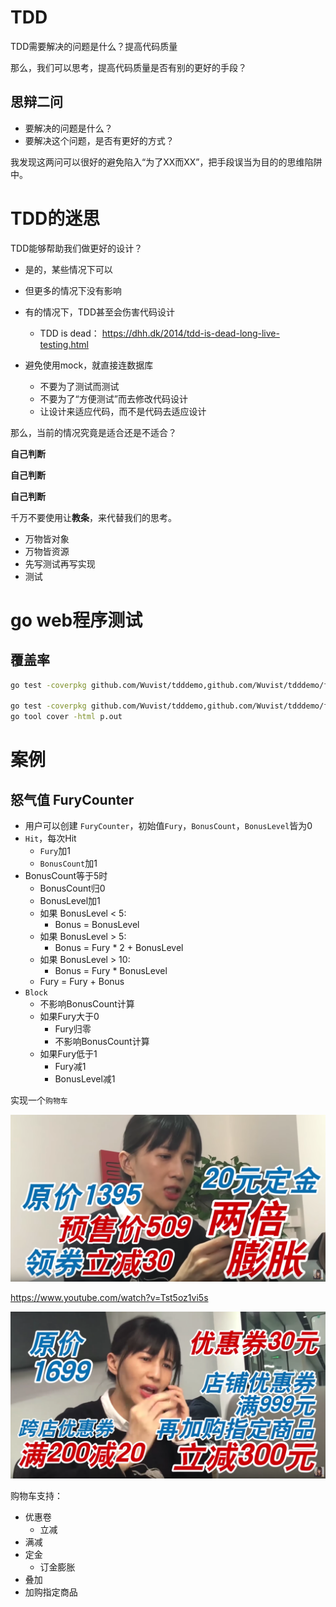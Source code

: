 # TDD

TDD需要解决的问题是什么？提高代码质量

那么，我们可以思考，提高代码质量是否有别的更好的手段？

## 思辩二问

* 要解决的问题是什么？
* 要解决这个问题，是否有更好的方式？

我发现这两问可以很好的避免陷入“为了XX而XX”，把手段误当为目的的思维陷阱中。

# TDD的迷思

TDD能够帮助我们做更好的设计？

* 是的，某些情况下可以
* 但更多的情况下没有影响
* 有的情况下，TDD甚至会伤害代码设计
  * TDD is dead： https://dhh.dk/2014/tdd-is-dead-long-live-testing.html

* 避免使用mock，就直接连数据库
  * 不要为了测试而测试
  * 不要为了“方便测试”而去修改代码设计
  * 让设计来适应代码，而不是代码去适应设计

那么，当前的情况究竟是适合还是不适合？

**自己判断**

**自己判断**

**自己判断**

千万不要使用让**教条**，来代替我们的思考。

* 万物皆对象
* 万物皆资源
* 先写测试再写实现
* 测试

# go web程序测试

## 覆盖率

```bash
go test -coverpkg github.com/Wuvist/tdddemo,github.com/Wuvist/tdddemo/furycounter

go test -coverpkg github.com/Wuvist/tdddemo,github.com/Wuvist/tdddemo/furycounter -coverprofile p.out
go tool cover -html p.out
```

# 案例

## 怒气值 FuryCounter

* 用户可以创建 `FuryCounter`，初始值`Fury`，`BonusCount`，`BonusLevel`皆为0
* `Hit`，每次Hit
  * `Fury`加1
  * `BonusCount`加1
* BonusCount等于5时
  * BonusCount归0
  * BonusLevel加1
  * 如果 BonusLevel < 5:
    * Bonus = BonusLevel
  * 如果 BonusLevel > 5:
    * Bonus = Fury * 2 + BonusLevel
  * 如果 BonusLevel > 10:
    * Bonus = Fury * BonusLevel
  * Fury = Fury + Bonus
* `Block`
  * 不影响BonusCount计算
  * 如果Fury大于0
    * Fury归零
    * 不影响BonusCount计算
  * 如果Fury低于1
    * Fury减1
    * BonusLevel减1

实现一个`购物车`

![](images/2019-04-11-14-14-47.png)

https://www.youtube.com/watch?v=Tst5oz1vi5s

![](images/2019-04-11-14-16-28.png)

购物车支持：

* 优惠卷
  * 立减
* 满减
* 定金
  * 订金膨胀
* 叠加
* 加购指定商品

